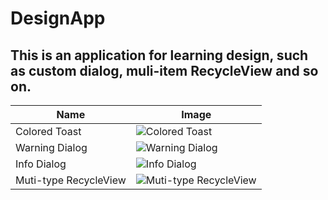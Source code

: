 # DesignApp
## This is an application for learning design, such as custom dialog, muli-item RecycleView and so on.

Name|Image
----|----
Colored Toast|![Colored Toast](https://github.com/imcloudfloating/Images/blob/master/colored_toast.gif?raw=true)
Warning Dialog|![Warning Dialog](https://github.com/imcloudfloating/Images/blob/master/dialog_warning.png?raw=true)
Info Dialog|![Info Dialog](https://github.com/imcloudfloating/Images/blob/master/dialog_info.png?raw=true)
Muti-type RecycleView|![Muti-type RecycleView](https://github.com/imcloudfloating/Images/blob/master/multi-type_recycle_view.gif?raw=true)
